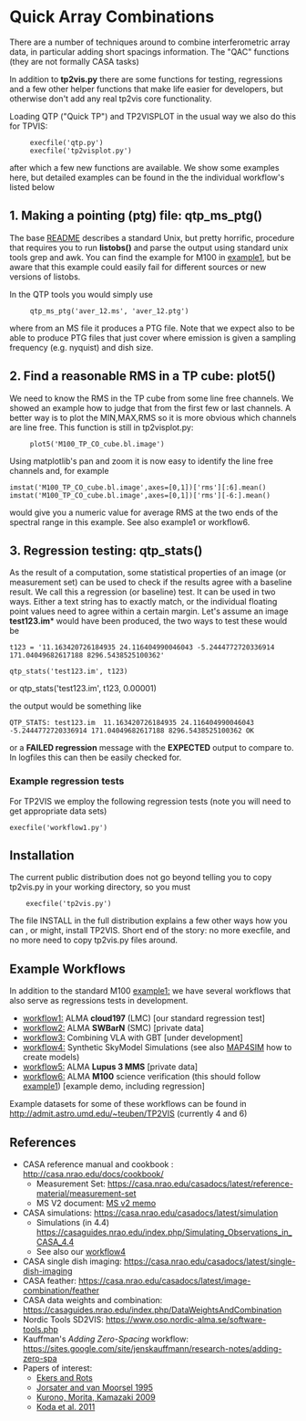 # Quick Array Combinations

There are a number of techniques around to combine interferometric
array data, in particular adding short spacings information.  The
"QAC" functions (they are not formally CASA tasks)

In addition to **tp2vis.py** there are some functions for testing,
regressions and a few other helper functions that make life easier for
developers, but otherwise don't add any real tp2vis core functionality.


Loading QTP ("Quick TP") and TP2VISPLOT in the usual way we also do this
for TPVIS:

         execfile('qtp.py')
         execfile('tp2visplot.py')

after which a few new functions are available.  We show some examples
here, but detailed examples can be found in the the individual
workflow's listed below 

## 1. Making a pointing (**ptg**) file: qtp_ms_ptg()

The base [README](README.md) describes a standard Unix, but pretty
horrific, procedure that requires you to run **listobs()** and parse
the output using standard unix tools grep and awk. You can find the
example for M100 in [example1](example1.md), but be aware that this example
could easily fail for different sources or new versions of listobs.

In the QTP tools you would simply use

         qtp_ms_ptg('aver_12.ms', 'aver_12.ptg')

where from an MS file it produces a PTG file. Note that we expect also to be
able to produce PTG files that just cover where emission is given a sampling
frequency (e.g. nyquist) and dish size.

## 2. Find a reasonable RMS in a TP cube:   plot5()

We need to know the RMS in the TP cube from some line free channels. We showed an example how to judge that from
the first few or last channels. A better way is to plot the MIN,MAX,RMS so it is more obvious which
channels are line free.  This function is still in tp2visplot.py:


         plot5('M100_TP_CO_cube.bl.image')

Using matplotlib's pan and zoom it is now easy to identify the line free channels and, for example

	imstat('M100_TP_CO_cube.bl.image',axes=[0,1])['rms'][:6].mean()
	imstat('M100_TP_CO_cube.bl.image',axes=[0,1])['rms'][-6:].mean()

would give you a numeric value for average RMS at the two ends of the spectral range in this example.
See also example1 or workflow6.

## 3. Regression testing: qtp_stats()


As the result of a computation, some statistical properties of an
image (or measurement set) can be used to check if the results agree with a baseline
result. We call this a regression (or baseline) test. It can be
used in two ways. Either a text string has to exactly match, or
the individual floating point values need to agree within a certain
margin. Let's assume an image **test123.im*** would have been
produced, the two ways to test these would be

	t123 = '11.163420726184935 24.116404990046043 -5.2444772720336914 171.04049682617188 8296.5438525100362'

	qtp_stats('test123.im', t123)
or
	qtp_stats('test123.im', t123, 0.00001)

the output would be something like

	QTP_STATS: test123.im  11.163420726184935 24.116404990046043 -5.2444772720336914 171.04049682617188 8296.5438525100362 OK

or a **FAILED regression** message with the **EXPECTED** output to compare to. In logfiles this can then be easily checked for.

### Example regression tests

For TP2VIS we employ the following regression tests (note you will need to get appropriate data sets)

	execfile('workflow1.py')

## Installation

The current public distribution does not go beyond telling you to copy
tp2vis.py in your working directory, so you must

    	execfile('tp2vis.py')

The file INSTALL in the full distribution explains a few other ways how you can , or might, install TP2VIS.
Short end of the story: no more execfile, and no more need to copy tp2vis.py files around.

## Example Workflows

In addition to the standard M100 [example1:](example1.md)  we have several workflows that also serve as
regressions tests in development.

* [workflow1:](workflows/workflow1.md) ALMA **cloud197** (LMC)  [our standard regression test]
* [workflow2:](workflows/workflow2.md) ALMA **SWBarN** (SMC)  [private data]
* [workflow3:](workflows/workflow3.md) Combining VLA with GBT [under development]
* [workflow4:](workflows/workflow4.md) Synthetic SkyModel Simulations (see also [MAP4SIM](map4sim.md) how to create models) 
* [workflow5:](workflows/workflow5.md) ALMA **Lupus 3 MMS** [private data]
* [workflow6:](workflows/workflow6.md) ALMA **M100** science verification (this should follow [example1](example1.md)) [example demo, including regression]

Example datasets for some of these workflows can be found in http://admit.astro.umd.edu/~teuben/TP2VIS (currently 4 and 6)


## References

* CASA reference manual and cookbook : http://casa.nrao.edu/docs/cookbook/
   * Measurement Set: https://casa.nrao.edu/casadocs/latest/reference-material/measurement-set
   * MS V2 document: [MS v2 memo](https://casa.nrao.edu/casadocs/latest/reference-material/229-1.ps/@@download/file/229.ps)
* CASA simulations: https://casa.nrao.edu/casadocs/latest/simulation
  * Simulations (in 4.4) https://casaguides.nrao.edu/index.php/Simulating_Observations_in_CASA_4.4
  * See also our [workflow4](workflow4.md)
* CASA single dish imaging:  https://casa.nrao.edu/casadocs/latest/single-dish-imaging
* CASA feather: https://casa.nrao.edu/casadocs/latest/image-combination/feather
* CASA data weights and combination:  https://casaguides.nrao.edu/index.php/DataWeightsAndCombination
* Nordic Tools SD2VIS: https://www.oso.nordic-alma.se/software-tools.php
* Kauffman's *Adding Zero-Spacing* workflow: https://sites.google.com/site/jenskauffmann/research-notes/adding-zero-spa
* Papers of interest:
  * [Ekers and Rots]()
  * [Jorsater and van Moorsel 1995](http://adsabs.harvard.edu/abs/1995AJ....110.2037J)
  * [Kurono, Morita, Kamazaki 2009](http://adsabs.harvard.edu/abs/2009PASJ...61..873K)
  * [Koda et al. 2011](http://adsabs.harvard.edu/abs/2011ApJS..193...19K)
